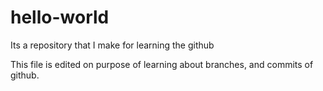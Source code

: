 # hello-world
Its a repository that I make for learning the github

This file is edited on purpose of learning about branches, and commits of github.
